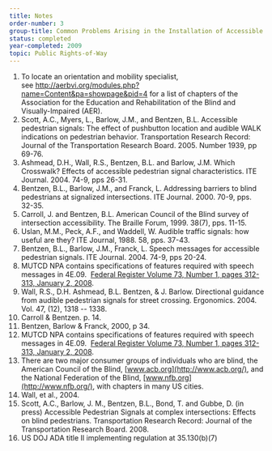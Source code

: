 ```yaml
---
title: Notes
order-number: 3
group-title: Common Problems Arising in the Installation of Accessible Pedestrian Signals
status: completed
year-completed: 2009
topic: Public Rights-of-Way
---
```


1.  To locate an orientation and mobility specialist, see <http://aerbvi.org/modules.php?name=Content&pa=showpage&pid=4> for a list of chapters of the Association for the Education and Rehabilitation of the Blind and Visually-Impaired (AER).
2.  Scott, A.C., Myers, L., Barlow, J.M., and Bentzen, B.L. Accessible pedestrian signals: The effect of pushbutton location and audible WALK indications on pedestrian behavior. Transportation Research Record: Journal of the Transportation Research Board. 2005. Number 1939, pp 69-76.
3.  Ashmead, D.H., Wall, R.S., Bentzen, B.L. and Barlow, J.M. Which Crosswalk? Effects of accessible pedestrian signal characteristics. ITE Journal. 2004. 74-9, pps 26-31.
4.  Bentzen, B.L., Barlow, J.M., and Franck, L. Addressing barriers to blind pedestrians at signalized intersections. ITE Journal. 2000. 70-9, pps. 32-35. 
5.  Carroll, J. and Bentzen, B.L. American Council of the Blind survey of intersection accessibility. The Braille Forum, 1999. 38(7), pps. 11-15.
6.  Uslan, M.M., Peck, A.F., and Waddell, W. Audible traffic signals: how useful are they? ITE Journal, 1988. 58, pps. 37-43.
7.  Bentzen, B.L., Barlow, J.M., Franck, L. Speech messages for accessible pedestrian signals. ITE Journal. 2004. 74-9, pps 20-24.
8.  MUTCD NPA contains specifications of features required with speech messages in 4E.09.  [Federal Register Volume 73, Number 1, pages 312-313, January 2, 2008](http://www.gpo.gov/fdsys/pkg/FR-2008-01-02/pdf/E7-24863.pdf).
9.  Wall, R.S., D.H. Ashmead, B.L. Bentzen, & J. Barlow. Directional guidance from audible pedestrian signals for street crossing. Ergonomics. 2004. Vol. 47, (12), 1318 -- 1338.
10. Carroll & Bentzen. p. 14.
11. Bentzen, Barlow & Franck, 2000, p 34.
12. MUTCD NPA contains specifications of features required with speech messages in 4E.09.  [Federal Register Volume 73, Number 1, pages 312-313, January 2, 2008](http://www.gpo.gov/fdsys/pkg/FR-2008-01-02/pdf/E7-24863.pdf).
13. There are two major consumer groups of individuals who are blind, the American Council of the Blind, [www.acb.org](http://www.acb.org/), and the National Federation of the Blind, [www.nfb.org](http://www.nfb.org/), with chapters in many US cities.
14. Wall, et al., 2004.
15. Scott, A.C., Barlow, J. M., Bentzen, B.L., Bond, T. and Gubbe, D. (in press) Accessible Pedestrian Signals at complex intersections: Effects on blind pedestrians. Transportation Research Record: Journal of the Transportation Research Board. 2008.
16. US DOJ ADA title II implementing regulation at 35.130(b)(7)
